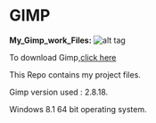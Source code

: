 # GIMP
<b>My_Gimp_work_Files:</b>
![alt tag](https://www.gimp.org/images/frontpage/wilber-big.png)

To download Gimp,[click here](https://www.gimp.org/downloads/)

This Repo contains my project files.

Gimp version used : 2.8.18.

Windows 8.1 64 bit operating system.
